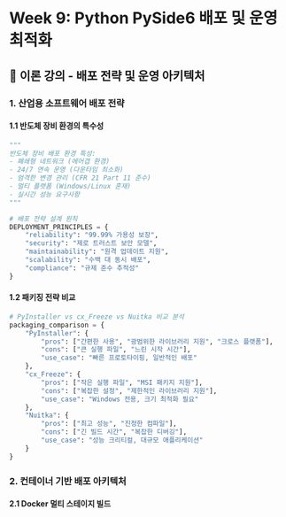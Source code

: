 # Week 9: Python PySide6 배포 및 운영 최적화

## 🎯 **이론 강의 - 배포 전략 및 운영 아키텍처**

### 1. 산업용 소프트웨어 배포 전략

#### 1.1 반도체 장비 환경의 특수성
```python
"""
반도체 장비 배포 환경 특성:
- 폐쇄형 네트워크 (에어갭 환경)
- 24/7 연속 운영 (다운타임 최소화)
- 엄격한 변경 관리 (CFR 21 Part 11 준수)
- 멀티 플랫폼 (Windows/Linux 혼재)
- 실시간 성능 요구사항
"""

# 배포 전략 설계 원칙
DEPLOYMENT_PRINCIPLES = {
    "reliability": "99.99% 가용성 보장",
    "security": "제로 트러스트 보안 모델",
    "maintainability": "원격 업데이트 지원",
    "scalability": "수백 대 동시 배포",
    "compliance": "규제 준수 추적성"
}
```

#### 1.2 패키징 전략 비교
```python
# PyInstaller vs cx_Freeze vs Nuitka 비교 분석
packaging_comparison = {
    "PyInstaller": {
        "pros": ["간편한 사용", "광범위한 라이브러리 지원", "크로스 플랫폼"],
        "cons": ["큰 실행 파일", "느린 시작 시간"],
        "use_case": "빠른 프로토타이핑, 일반적인 배포"
    },
    "cx_Freeze": {
        "pros": ["작은 실행 파일", "MSI 패키지 지원"],
        "cons": ["복잡한 설정", "제한적인 라이브러리 지원"],
        "use_case": "Windows 전용, 크기 최적화 필요"
    },
    "Nuitka": {
        "pros": ["최고 성능", "진정한 컴파일"],
        "cons": ["긴 빌드 시간", "복잡한 디버깅"],
        "use_case": "성능 크리티컬, 대규모 애플리케이션"
    }
}
```

### 2. 컨테이너 기반 배포 아키텍처

#### 2.1 Docker 멀티 스테이지 빌드
```dockerfile
